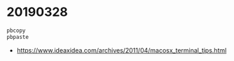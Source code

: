 # 20190328

```sh
pbcopy
pbpaste
```

* https://www.ideaxidea.com/archives/2011/04/macosx_terminal_tips.html

